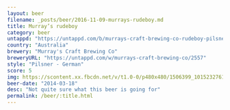 ```yaml
---
layout: beer
filename: _posts/beer/2016-11-09-murrays-rudeboy.md
title: Murray’s rudeboy
category: beer
untappd: "https://untappd.com/b/murrays-craft-brewing-co-rudeboy-pilsner/116680"
country: "Australia"
brewery: "Murray's Craft Brewing Co"
breweryURL: "https://untappd.com/w/murrays-craft-brewing-co/2557"
style: "Pilsner - German"
score: 5
img: https://scontent.xx.fbcdn.net/v/t1.0-0/p480x480/1506399_10152327616573745_36221798_n.jpg?oh=0716a70073c50fd94001c267c342fed7&oe=593161B5
beer-date: "2014-03-18"
desc: "Not quite sure what this beer is going for"
permalink: /beer/:title.html
---
```

